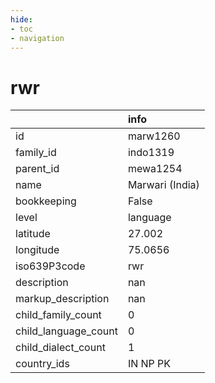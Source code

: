 ```yaml
---
hide:
- toc
- navigation
---
```

# rwr
|                      | info            |
|:---------------------|:----------------|
| id                   | marw1260        |
| family_id            | indo1319        |
| parent_id            | mewa1254        |
| name                 | Marwari (India) |
| bookkeeping          | False           |
| level                | language        |
| latitude             | 27.002          |
| longitude            | 75.0656         |
| iso639P3code         | rwr             |
| description          | nan             |
| markup_description   | nan             |
| child_family_count   | 0               |
| child_language_count | 0               |
| child_dialect_count  | 1               |
| country_ids          | IN NP PK        |